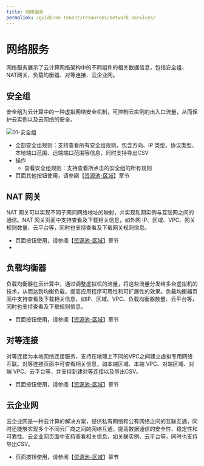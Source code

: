 ```yaml
---
title: 网络服务
permalink: /guide/ee-tenant/resources/network-services/
---
```


# 网络服务

网络服务展示了云计算网络架构中的不同组件的相关数据信息，包括安全组、NAT网关、负载均衡器、对等连接、云企业网。

## 安全组

安全组为云计算中的一种虚拟网络安全机制，可控制云实例的出入口流量，从而保护云实例以及云网络的安全。

![01-安全组](https://yunshan-guangzhou.oss-cn-beijing.aliyuncs.com/pub/pic/202304266448d05507924.png)

- 全部安全组规则：支持查看所有安全组规则，包含方向、IP 类型、协议类型、本地端口范围、远端端口范围等信息，同时支持导出CSV
- 操作
  - 查看安全组规则：支持查看所点击的安全组的所有规则
- 页面其他按钮使用，请参阅【[资源池-区域](./network-resources/)】章节

## NAT 网关

NAT 网关可以实现不同子网间网络地址的映射，并实现私网实例与互联网之间的通信。NAT 网关页面中支持查看及下载相关信息，如外网 IP、区域、VPC、网关规则数量、云平台等，同时也支持查看及下载网关规则信息。

- 页面按钮使用，请参阅【[资源池-区域](./network-resources/)】章节
- 
## 负载均衡器

负载均衡器在云计算中，通过调整虚拟机的流量，将这些流量分发给多台虚拟机的技术，从而达到均衡负载，提高应用程序可用性和可扩展性的效果。负载均衡器页面中支持查看及下载相关信息，如IP、区域、VPC、负载均衡器数量、云平台等，同时也支持查看及下载规则信息。

- 页面按钮使用，请参阅【[资源池-区域](./network-resources/)】章节

## 对等连接

对等连接为本地网络连接服务，支持在地理上不同的VPC之间建立虚拟专用网络互联。对等连接页面中可查看相关信息，如本端区域、本端 VPC、对端区域、对端 VPC、云平台等，并支持新建对等连接以及导出CSV。

- 页面按钮使用，请参阅【[资源池-区域](./network-resources/)】章节
  
## 云企业网

云企业网是一种云计算的解决方案，提供私有网络和公有网络之间的互联互通，同时还能够实现多个不同云厂商之间的网络互通，提高数据通信的安全性、稳定性和可靠性。云企业网页面中支持查看相关信息，如关联实例、云平台等，同时也支持导出CSV。

- 页面按钮使用，请参阅【[资源池-区域](./network-resources/)】章节